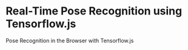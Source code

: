 # Real-Time Pose Recognition using Tensorflow.js
 Pose Recognition in the Browser with Tensorflow.js
